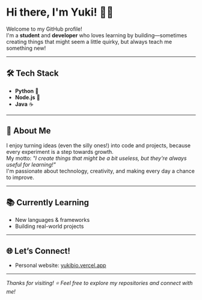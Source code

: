 # Hi there, I'm Yuki! 🌸✨

Welcome to my GitHub profile!  
I'm a **student** and **developer** who loves learning by building—sometimes creating things that might seem a little quirky, but always teach me something new!

---

## 🛠️ Tech Stack

- **Python** 🐍
- **Node.js** 🌱
- **Java** ☕

---

## 🌷 About Me

I enjoy turning ideas (even the silly ones!) into code and projects, because every experiment is a step towards growth.  
My motto: _"I create things that might be a bit useless, but they're always useful for learning!"_  
I'm passionate about technology, creativity, and making every day a chance to improve.

---

## 📚 Currently Learning

- New languages & frameworks
- Building real-world projects

---

## 🌐 Let’s Connect!

- Personal website: [yukibio.vercel.app](https://yukibio.vercel.app/)

---

_Thanks for visiting! ⭐ Feel free to explore my repositories and connect with me!_
